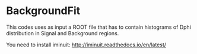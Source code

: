 # BackgroundFit
This codes uses as input a ROOT file that has to contain histograms of Dphi distribution in Signal and Background regions. 

You need to install iminuit:
http://iminuit.readthedocs.io/en/latest/
